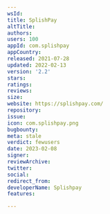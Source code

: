 ```yaml
---
wsId: 
title: SplishPay
altTitle: 
authors: 
users: 100
appId: com.splishpay
appCountry: 
released: 2021-07-28
updated: 2022-02-13
version: '2.2'
stars: 
ratings: 
reviews: 
size: 
website: https://splishpay.com/
repository: 
issue: 
icon: com.splishpay.png
bugbounty: 
meta: stale
verdict: fewusers
date: 2023-02-08
signer: 
reviewArchive: 
twitter: 
social: 
redirect_from: 
developerName: Splishpay
features: 

---
```


